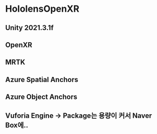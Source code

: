 # HololensOpenXR

## Unity 2021.3.1f
## OpenXR
## MRTK
## Azure Spatial Anchors
## Azure Object Anchors
## Vuforia Engine -> Package는 용량이 커서 Naver Box에..